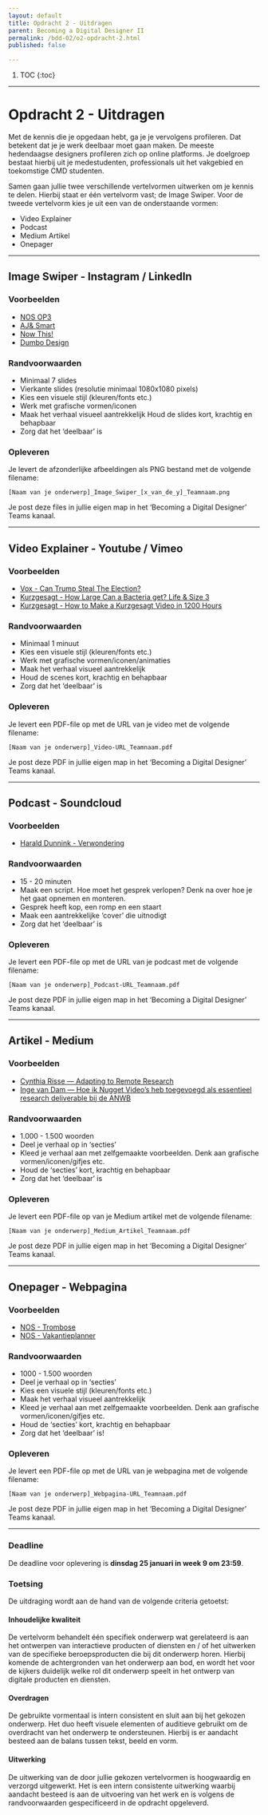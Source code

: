 ```yaml
---
layout: default
title: Opdracht 2 - Uitdragen
parent: Becoming a Digital Designer II
permalink: /bdd-02/o2-opdracht-2.html
published: false

---
```


1. TOC
{:toc}

---

# Opdracht 2 - Uitdragen

Met de kennis die je opgedaan hebt, ga je je vervolgens profileren. Dat betekent dat je je werk deelbaar moet gaan maken. De meeste hedendaagse designers profileren zich op online platforms. Je doelgroep bestaat hierbij uit je medestudenten, professionals uit het vakgebied en toekomstige CMD studenten.

Samen gaan jullie twee verschillende vertelvormen uitwerken om je kennis te delen. Hierbij staat er één vertelvorm vast; de Image Swiper. Voor de tweede vertelvorm kies je uit een van de onderstaande vormen:
- Video Explainer
- Podcast
- Medium Artikel
- Onepager

---

## Image Swiper - Instagram / LinkedIn

### Voorbeelden
- [NOS OP3](https://www.instagram.com/nosop3/)
- [AJ& Smart](https://www.instagram.com/ajsmartdesign/)
- [Now This!](https://www.instagram.com/nowthisnews/?hl=en)
- [Dumbo Design](https://www.instagram.com/dumbo.design/)

### Randvoorwaarden
- Minimaal 7 slides
- Vierkante slides (resolutie minimaal 1080x1080 pixels)
- Kies een visuele stijl (kleuren/fonts etc.)
- Werk met grafische vormen/iconen
- Maak het verhaal visueel aantrekkelijk Houd de slides kort, krachtig en behapbaar
- Zorg dat het ‘deelbaar’ is

### Opleveren 

Je levert de afzonderlijke afbeeldingen als PNG bestand met de volgende filename:

`[Naam van je onderwerp]_Image_Swiper_[x_van_de_y]_Teamnaam.png`

Je post deze files in jullie eigen map in het ‘Becoming a Digital Designer’ Teams kanaal.

---

## Video Explainer - Youtube / Vimeo

### Voorbeelden
- [Vox - Can Trump Steal The Election?](https://www.youtube.com/watch?v=4Rnb0j-bNmM)
- [Kurzgesagt - How Large Can a Bacteria get? Life & Size 3](https://www.youtube.com/watch?v=E1KkQrFEl2I)
- [Kurzgesagt - How to Make a Kurzgesagt Video in 1200 Hours](https://www.youtube.com/watch?v=uFk0mgljtns)

### Randvoorwaarden
- Minimaal 1 minuut
- Kies een visuele stijl (kleuren/fonts etc.)
- Werk met grafische vormen/iconen/animaties
- Maak het verhaal visueel aantrekkelijk
- Houd de scenes kort, krachtig en behapbaar
- Zorg dat het ‘deelbaar’ is

### Opleveren 
Je levert een PDF-file op met de URL van je video met de volgende filename:

`[Naam van je onderwerp]_Video-URL_Teamnaam.pdf`

Je post deze PDF in jullie eigen map in het ‘Becoming a Digital Designer’ Teams kanaal.

---

## Podcast - Soundcloud 

### Voorbeelden
- [Harald Dunnink - Verwondering](https://www.verwondering.com/)

### Randvoorwaarden
- 15 - 20 minuten
- Maak een script. Hoe moet het gesprek verlopen? Denk na over hoe je het gaat opnemen en monteren.
- Gesprek heeft kop, een romp en een staart
- Maak een aantrekkelijke ‘cover’ die uitnodigt
- Zorg dat het ‘deelbaar’ is

### Opleveren 
Je levert een PDF-file op met de URL van je podcast met de volgende filename:

`[Naam van je onderwerp]_Podcast-URL_Teamnaam.pdf`

Je post deze PDF in jullie eigen map in het ‘Becoming a Digital Designer’ Teams kanaal.

---

## Artikel - Medium

### Voorbeelden
- [Cynthia Risse — Adapting to Remote Research](https://uxdesign.cc/adapting-to-remote-research-fa84b13bc9ab)
- [Inge van Dam — Hoe ik Nugget Video’s heb toegevoegd als essentieel research deliverable bij de ANWB](https://medium.com/@inge_75566/hoe-ik-nugget-videos-heb-toegevoegd-als-essenti%C3%ABle-research-deliverable-bij-de-anwb-8a6d864c2739)

### Randvoorwaarden
- 1.000 - 1.500 woorden
- Deel je verhaal op in ‘secties’
- Kleed je verhaal aan met zelfgemaakte voorbeelden. Denk aan grafische vormen/iconen/gifjes etc.
- Houd de ‘secties’ kort, krachtig en behapbaar
- Zorg dat het ‘deelbaar’ is

### Opleveren 
Je levert een PDF-file op van je Medium artikel met de volgende filename:

`[Naam van je onderwerp]_Medium_Artikel_Teamnaam.pdf`

Je post deze PDF in jullie eigen map in het ‘Becoming a Digital Designer’ Teams kanaal.

---

## Onepager - Webpagina

### Voorbeelden
- [NOS - Trombose](https://app.nos.nl/op3/scrollytell/#/trombose)
- [NOS - Vakantieplanner](https://app.nos.nl/op3/vakantieplanner/)

### Randvoorwaarden
- 1000 - 1.500 woorden
- Deel je verhaal op in ‘secties’
- Kies een visuele stijl (kleuren/fonts etc.)
- Maak het verhaal visueel aantrekkelijk
- Kleed je verhaal aan met zelfgemaakte voorbeelden. Denk aan grafische vormen/iconen/gifjes etc.
- Houd de ‘secties’ kort, krachtig en behapbaar
- Zorg dat het ‘deelbaar’ is!

### Opleveren 
Je levert een PDF-file op met de URL van je webpagina met de volgende filename:

`[Naam van je onderwerp]_Webpagina-URL_Teamnaam.pdf`

Je post deze PDF in jullie eigen map in het ‘Becoming a Digital Designer’ Teams kanaal.

---

### Deadline
De deadline voor oplevering is **dinsdag 25 januari in week 9 om 23:59**.

### Toetsing
De uitdraging wordt aan de hand van de volgende criteria getoetst: 

#### Inhoudelijke kwaliteit
De vertelvorm behandelt één specifiek onderwerp wat gerelateerd is aan het ontwerpen van interactieve producten of diensten en / of het uitwerken van de specifieke beroepsproducten die bij dit onderwerp horen. Hierbij komende de achtergronden van het onderwerp aan bod, en wordt het voor de kijkers duidelijk welke rol dit onderwerp speelt in het ontwerp van digitale producten en diensten.

#### Overdragen
De gebruikte vormentaal is intern consistent en sluit aan bij het gekozen onderwerp. Het duo heeft visuele elementen of auditieve gebruikt om de overdracht van het onderwerp te ondersteunen. Hierbij is er aandacht besteed aan de balans tussen tekst, beeld en vorm.

#### Uitwerking
De uitwerking van de door jullie gekozen vertelvormen is hoogwaardig en verzorgd uitgewerkt. Het is een intern consistente uitwerking waarbij aandacht besteed is aan de uitvoering van het werk en is volgens de randvoorwaarden gespecificeerd in de opdracht opgeleverd.
